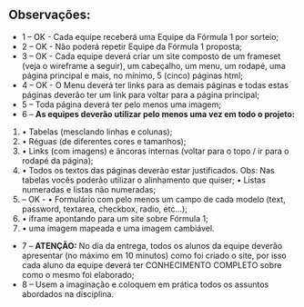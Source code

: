 ## Observações: 
* 1 – OK - Cada equipe receberá uma Equipe da Fórmula 1 por sorteio; 
* 2 – OK - Não poderá repetir Equipe da Fórmula 1 proposta; 
* 3 – OK - Cada equipe deverá criar um site composto de um frameset (veja o wireframe a seguir), um cabeçalho, um menu, um rodapé, uma página principal e mais, no mínimo, 5 (cinco) páginas html; 
* 4 – OK - O Menu deverá ter links para as demais páginas e todas estas páginas deverão ter um link para voltar para a página principal; 
* 5 – Toda página deverá ter pelo menos uma imagem; 
* 6 – **As equipes deverão utilizar pelo menos uma vez em todo o projeto:** 
1. • Tabelas (mesclando linhas e colunas); 
1. • Réguas (de diferentes cores e tamanhos); 
1. • Links (com imagens) e âncoras internas (voltar para o topo / ir para o rodapé da página); 
1. • Todos os textos das páginas deverão estar justificados. Obs: Nas tabelas vocês poderão utilizar o alinhamento que quiser; • Listas numeradas e listas não numeradas; 
1. – OK - • Formulário com pelo menos um campo de cada modelo (text, password, textarea, checkbox, radio, etc...); 
1. • iframe apontando para um site sobre Fórmula 1; 
1. • uma imagem mapeada e uma imagem cambiável. 
* 7 – **ATENÇÃO:** No dia da entrega, todos os alunos da equipe deverão apresentar (no máximo em 10 minutos) como foi criado o site, por isso cada aluno da equipe deverá ter CONHECIMENTO COMPLETO sobre como o mesmo foi elaborado; 
* 8 – Usem a imaginação e coloquem em prática todos os assuntos abordados na disciplina.
